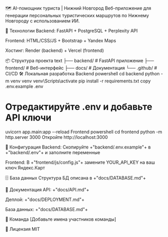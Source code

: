 ﻿
🗺️ AI-помощник туриста | Нижний Новгород
Веб-приложение для генерации персональных туристических маршрутов по Нижнему Новгороду с использованием ИИ.

🚀 Технологии
Backend: FastAPI + PostgreSQL + Perplexity API

Frontend: HTML/CSS/JS + Bootstrap + Yandex Maps

Хостинг: Render (backend) + Vercel (frontend)

📦 Структура проекта
text
├── backend/          # FastAPI приложение
├── frontend/         # Веб-интерфейс
├── docs/            # Документация
└── .github/         # CI/CD
🛠️ Локальная разработка
Backend
powershell
cd backend
python -m venv venv
venv\Scripts\activate
pip install -r requirements.txt
copy .env.example .env
# Отредактируйте .env и добавьте API ключи
uvicorn app.main:app --reload
Frontend
powershell
cd frontend
python -m http.server 3000
Откройте http://localhost:3000

📝 Конфигурация
Backend: Скопируйте +"backend/.env.example"+ в +"backend/.env"+ и заполните переменные

Frontend: В +"frontend/js/config.js"+ замените YOUR_API_KEY на ваш ключ Яндекс.Карт

🗄️ База данных
Структура БД описана в +"docs/DATABASE.md"+

📖 Документация
API: +"docs/API.md"+

Деплой: +"docs/DEPLOYMENT.md"+

База данных: +"docs/DATABASE.md"+

👥 Команда
[Добавьте имена участников команды]

📄 Лицензия
MIT
